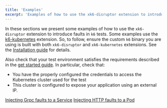 ```yaml
---
title: 'Examples'
excerpt: 'Examples of how to use the xk6-disruptor extension to introduce faults in k6 tests.'
---
```


In these sections we present some examples of how to use the `xk6-disruptor` extension to introduce faults in `k6` tests.
Some examples use the [k6-kubernetes](http://github.com/grafana/xk6-kubernetes) extension.
So, to follow, ensure the custom `k6` binary you are using is built with both `xk6-disruptor` and `xk6-kubernetes` extensions. See the [Installation guide](/javascript-api/xk6-disruptor/get-started/installation/) for details.

Also check that your test environment satisfies the requirements described in the [get started guide](/javascript-api/xk6-disruptor/get-started/requirements/).
In particular, check that:
- You have the properly configured the credentials to access the Kubernetes cluster used for the test 
- This cluster is configured to expose your application using an external IP.


[Injecting Grpc faults to a Service](/javascript-api/xk6-disruptor/examples/inject-grpc-faults-into-service)
[Injecting HTTP faults to a Pod](/javascript-api/xk6-disruptor/examples/inject-http-faults-into-pod)